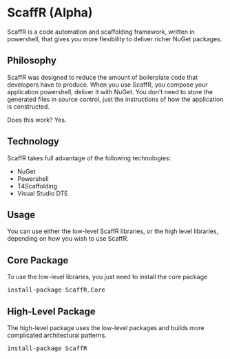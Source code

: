 ScaffR (Alpha)
======

ScaffR is a code automation and scaffolding framework, written in powershell, that gives you more flexibility to deliver richer NuGet packages.

Philosophy
-----
ScaffR was designed to reduce the amount of boilerplate code that developers have to produce.  When you use ScaffR, you compose your application powershell,
deliver it with NuGet.  You don't need to store the generated files in source control, just the instructions of how the application is constructed.
 
Does this work?  Yes.

Technology
-----
ScaffR takes full advantage of the following technologies:

+ NuGet
+ Powershell
+ T4Scaffolding
+ Visual Studio DTE

Usage
-----
You can use either the low-level ScaffR libraries, or the high level libraries, depending on how you wish to use ScaffR.

Core Package
-----
To use the low-level libraries, you just need to install the core package

<pre>install-package ScaffR.Core</pre>

High-Level Package
-----
The high-level package uses the low-level packages and builds more complicated architectural patterns.

<pre>install-package ScaffR</pre>